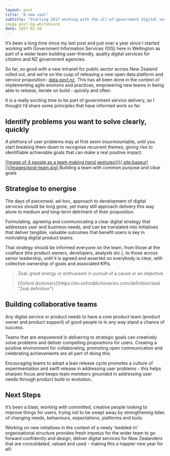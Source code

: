 ```yaml
---
layout: post
title: "A new zeal"
subtitle: "Starting 2017 working with the all-of-government digital services team."
image post-bg-whiteboard
date: 2017-01-20
---
```


It’s been a long time since my last post and just over a year since I started working with Government Information Services (GIS) here in Wellington as part of a wider team building user-friendly, quality digital services for citizens and NZ government agencies.

So far, so good with a new intranet for public sector across New Zealand rolled out, and we’re on the cusp of releasing a new open data platform and service proposition- [data.govt.nz](https://data.govt.nz/). This has all been done in the context of implementing agile environs and practices, empowering new teams in being able to release, iterate on build - quickly and often.

It is a really exciting time to be part of government service delivery, so I thought I’d share some principles that have informed work so far.

## Identify problems you want to solve clearly, quickly

A plethora of user problems may at first seem insurmountable, until you start breaking them down to recognise recurrent themes, giving rise to identifiable achievable goals that can make a real positive impact.

[![image of 4 people as a team making hand gestures]({{ site.baseurl }}/images/post-team.jpg) ](#) <span class="caption text-muted">Building a team with common purpose and clear goals</span>

## Strategise to energise

The days of piecemeal, ad-hoc, approach to development of digital services should be long gone, yet many still approach delivery this way alone to medium and long-term detriment of their proposition.

Formulating, agreeing and communicating a clear digital strategy that addresses user and business needs, and can be translated into initiatives that deliver tangible, valuable outcomes that benefit users is key in motivating digital product teams.

That strategy should be informed everyone on the team, from those at the coalface (the product owners, developers, analysts etc.), to those across senior leadership, until it is agreed and asserted so everybody is clear, with collective ownership of goals and associated KPIs.

> Zeal; great energy or enthusiasm in pursuit of a cause or an objective.
> 
> <footer>[Oxford dictionary](https://en.oxforddictionaries.com/definition/zeal "Zeal definition")</footer>

## Building collaborative teams

Any digital service or product needs to have a core product team (product owner and product support) of good people to in any way stand a chance of success.

Teams that are empowered in delivering to strategic goals can creatively solve problems and deliver compelling propositions for users. Creating a positive environment for collaborating, promoting open communication and celebrating achievements are all part of doing this.

Encouraging teams to adopt a lean release cycle promotes a culture of experimentation and swift release in addressing user problems - this helps sharpen focus and keeps team members grounded in addressing user needs through product build or evolution..

## Next Steps

It’s been a blast, working with committed, creative people looking to improve things for users, trying not to be swept away by strengthening tides of changing needs, behaviours, expectations, platforms and tools.

Working on new initiatives in the context of a newly 'bedded-in' organisational structure provides fresh impetus for the wider team to go forward confidently and design, deliver digital services for New Zealanders that are consolidated, valued and used - making this a happier new year for all!.
